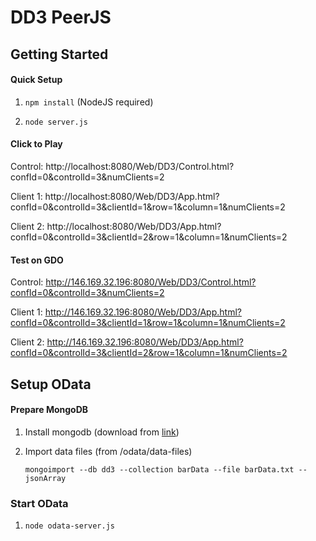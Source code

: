 # DD3 PeerJS 

## Getting Started

#### Quick Setup

1. `npm install` (NodeJS required)

2. `node server.js`

#### Click to Play

Control: http://localhost:8080/Web/DD3/Control.html?confId=0&controlId=3&numClients=2 

Client 1: http://localhost:8080/Web/DD3/App.html?confId=0&controlId=3&clientId=1&row=1&column=1&numClients=2 

Client 2: http://localhost:8080/Web/DD3/App.html?confId=0&controlId=3&clientId=2&row=1&column=1&numClients=2

#### Test on GDO

Control: http://146.169.32.196:8080/Web/DD3/Control.html?confId=0&controlId=3&numClients=2 

Client 1: http://146.169.32.196:8080/Web/DD3/App.html?confId=0&controlId=3&clientId=1&row=1&column=1&numClients=2 

Client 2: http://146.169.32.196:8080/Web/DD3/App.html?confId=0&controlId=3&clientId=2&row=1&column=1&numClients=2

## Setup OData

#### Prepare MongoDB

1. Install mongodb (download from [link](https://www.mongodb.com/download-center#community))

2. Import data files (from /odata/data-files)
    
    `mongoimport --db dd3 --collection barData --file barData.txt --jsonArray`

### Start OData

1. `node odata-server.js`

